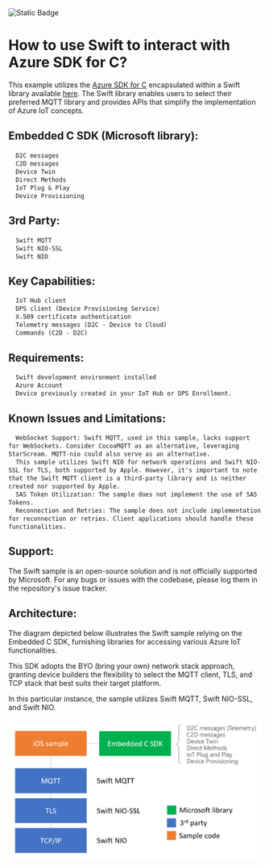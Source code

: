 <img alt="Static Badge" src="https://img.shields.io/badge/build%20and%20deploy-passing-brightgreen">

# How to use Swift to interact with Azure SDK for C?
This example utilizes the [Azure SDK for C](https://github.com/Azure/azure-sdk-for-c) encapsulated within a Swift library available [here](https://github.com/Azure-Samples/azure-sdk-for-c-swift). The Swift library enables users to select their preferred MQTT library and provides APIs that simplify the implementation of Azure IoT concepts.

## Embedded C SDK (Microsoft library):
      D2C messages
      C2D messages
      Device Twin
      Direct Methods
      IoT Plug & Play
      Device Provisioning

## 3rd Party:
      Swift MQTT
      Swift NIO-SSL
      Swift NIO
  
## Key Capabilities:
      IoT Hub client
      DPS client (Device Provisioning Service)
      X.509 certificate authentication
      Telemetry messages (D2C - Device to Cloud)
      Commands (C2D - D2C)

## Requirements:
      Swift development environment installed
      Azure Account
      Device previously created in your IoT Hub or DPS Enrollment.

## Known Issues and Limitations:
      WebSocket Support: Swift MQTT, used in this sample, lacks support for WebSockets. Consider CocoaMQTT as an alternative, leveraging StarScream. MQTT-nio could also serve as an alternative.
      This sample utilizes Swift NIO for network operations and Swift NIO-SSL for TLS, both supported by Apple. However, it's important to note that the Swift MQTT client is a third-party library and is neither created nor supported by Apple.
      SAS Token Utilization: The sample does not implement the use of SAS Tokens.
      Reconnection and Retries: The sample does not include implementation for reconnection or retries. Client applications should handle these functionalities.

## Support:
The Swift sample is an open-source solution and is not officially supported by Microsoft. For any bugs or issues with the codebase, please log them in the repository's issue tracker.

## Architecture:
The diagram depicted below illustrates the Swift sample relying on the Embedded C SDK, furnishing libraries for accessing various Azure IoT functionalities.

This SDK adopts the BYO (bring your own) network stack approach, granting device builders the flexibility to select the MQTT client, TLS, and TCP stack that best suits their target platform.

In this particular instance, the sample utilizes Swift MQTT, Swift NIO-SSL, and Swift NIO.

![Architecture](https://github.com/forynski/iOS-Azure-IoT-SDK-DPS-App/blob/main/resources/architecture.png)
